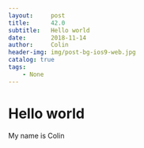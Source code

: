 ```yaml
---
layout:     post
title:      42.0
subtitle:   Hello world
date:       2018-11-14
author:     Colin
header-img: img/post-bg-ios9-web.jpg
catalog: true
tags:
    - None
---
```


# Hello world 
My name is Colin